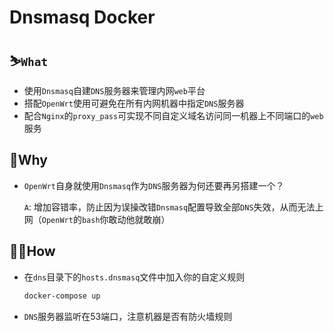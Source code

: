 # Dnsmasq Docker

## ⛷️`What`

- 使用`Dnsmasq`自建`DNS`服务器来管理内网`web`平台
- 搭配`OpenWrt`使用可避免在所有内网机器中指定`DNS`服务器
- 配合`Nginx`的`proxy_pass`可实现不同自定义域名访问同一机器上不同端口的`web`服务

## 🚩Why

- `OpenWrt`自身就使用`Dnsmasq`作为`DNS`服务器为何还要再另搭建一个？

  `A`: 增加容错率，防止因为误操改错`Dnsmasq`配置导致全部`DNS`失效，从而无法上网（`OpenWrt`的`bash`你敢动他就敢崩）

## 😶‍🌫️How

- 在`dns`目录下的`hosts.dnsmasq`文件中加入你的自定义规则

  ```bash
  docker-compose up
  ```

- `DNS`服务器监听在53端口，注意机器是否有防火墙规则
